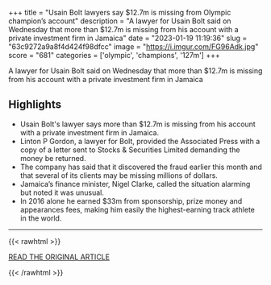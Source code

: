 +++
title = "Usain Bolt lawyers say $12.7m is missing from Olympic champion’s account"
description = "A lawyer for Usain Bolt said on Wednesday that more than $12.7m is missing from his account with a private investment firm in Jamaica"
date = "2023-01-19 11:19:36"
slug = "63c9272a9a8f4d424f98dfcc"
image = "https://i.imgur.com/FG96Adk.jpg"
score = "681"
categories = ['olympic', 'champions', '127m']
+++

A lawyer for Usain Bolt said on Wednesday that more than $12.7m is missing from his account with a private investment firm in Jamaica

## Highlights

- Usain Bolt's lawyer says more than $12.7m is missing from his account with a private investment firm in Jamaica.
- Linton P Gordon, a lawyer for Bolt, provided the Associated Press with a copy of a letter sent to Stocks & Securities Limited demanding the money be returned.
- The company has said that it discovered the fraud earlier this month and that several of its clients may be missing millions of dollars.
- Jamaica’s finance minister, Nigel Clarke, called the situation alarming but noted it was unusual.
- In 2016 alone he earned $33m from sponsorship, prize money and appearances fees, making him easily the highest-earning track athlete in the world.

---

{{< rawhtml >}}
  <p class="article-category">
    <a target="_blank" href="https://www.theguardian.com/sport/2023/jan/18/usain-bolt-missing-money-investment-account-jamaica">READ THE ORIGINAL ARTICLE</a>
  </p>
{{< /rawhtml >}}
